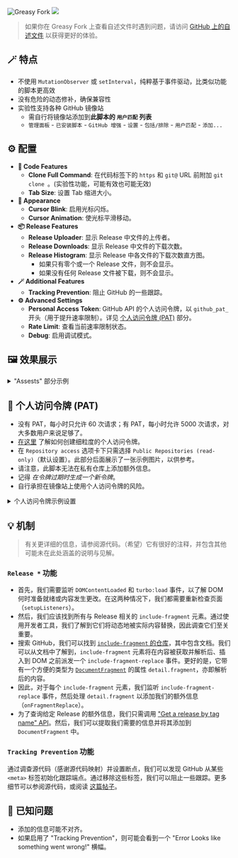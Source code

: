 ![Greasy Fork](https://img.shields.io/greasyfork/dt/510742) [![](https://img.shields.io/badge/Crazy%20Thur.-V%20me%2050-red?logo=kfc)](https://greasyfork.org/rails/active_storage/blobs/redirect/eyJfcmFpbHMiOnsibWVzc2FnZSI6IkJBaHBBaWZvIiwiZXhwIjpudWxsLCJwdXIiOiJibG9iX2lkIn19--10e04ed7ed56ae18d22cec6d675b34fd579cecab/wechat.jpeg?locale=zh-CN)

> 如果你在 Greasy Fork 上查看自述文件时遇到问题，请访问 [GitHub 上的自述文件](https://github.com/PRO-2684/gadgets/blob/main/github_plus/README_CN.md) 以获得更好的体验。

## 🪄 特点

- 不使用 `MutationObserver` 或 `setInterval`，纯粹基于事件驱动，比类似功能的脚本更高效
- 没有危险的动态修补，确保兼容性
- 实验性支持各种 GitHub 镜像站
    - 需自行将镜像站添加到**此脚本的 `用户匹配` 列表**
    - `管理面板` - `已安装脚本` - `GitHub 增强` - `设置` - `包括/排除` - `用户匹配` - `添加...`

## ⚙️ 配置

- **🔢 Code Features**
    - **Clone Full Command**: 在代码标签下的 `https` 和 `git@` URL 前附加 `git clone `。(实验性功能，可能有效也可能无效)
    - **Tab Size**: 设置 Tab 缩进大小。
- **🎨 Appearance**
    - **Cursor Blink**: 启用光标闪烁。
    - **Cursor Animation**: 使光标平滑移动。
- **📦 Release Features**
    - **Release Uploader**: 显示 Release 中文件的上传者。
    - **Release Downloads**: 显示 Release 中文件的下载次数。
    - **Release Histogram**: 显示 Release 中各文件的下载次数直方图。
        - 如果只有零个或一个 Release 文件，则不会显示。
        - 如果没有任何 Release 文件被下载，则不会显示。
- **🪄 Additional Features**
    - **Tracking Prevention**: 阻止 GitHub 的一些跟踪。
- **⚙️ Advanced Settings**
    - **Personal Access Token**: GitHub API 的个人访问令牌，以 `github_pat_` 开头（用于提升速率限制）。详见 [个人访问令牌 (PAT)](#-个人访问令牌-pat) 部分。
    - **Rate Limit**: 查看当前速率限制状态。
    - **Debug**: 启用调试模式。

## 🖼️ 效果展示

<details><summary>
"Assests" 部分示例
</summary>

GitHub 上 [一个 Release](https://github.com/microsoft/terminal/releases/tag/v1.22.2702.0) "Assests" 部分的示例，启用了 `Release Downloads`, `Release Uploader` 和 `Release Histogram`

![](./assets.jpg)

</details>

## 🔑 个人访问令牌 (PAT)

- 没有 PAT，每小时只允许 $60$ 次请求；有 PAT，每小时允许 $5000$ 次请求，对大多数用户来说足够了。
- [在这里](https://docs.github.com/en/authentication/keeping-your-account-and-data-secure/managing-your-personal-access-tokens#creating-a-fine-grained-personal-access-token) 了解如何创建细粒度的个人访问令牌。
- 在 `Repository access` 选项卡下只需选择 `Public Repositories (read-only)`（默认设置）。此部分后面展示了一张示例图片，以供参考。
- 请注意，此脚本无法在私有仓库上添加额外信息。
- 记得 *在令牌过期时生成一个新令牌*。
- 自行承担在镜像站上使用个人访问令牌的风险。

<details><summary>
个人访问令牌示例设置
</summary>

![](./token.jpeg)

</details>

## 💡 机制

> 有关更详细的信息，请参阅源代码。（希望）它有很好的注释，并包含其他可能未在此处涵盖的说明与见解。

### `Release *` 功能

- 首先，我们需要监听 `DOMContentLoaded` 和 `turbo:load` 事件，以了解 DOM 何时准备就绪或内容发生更改。在这两种情况下，我们都需要重新检查页面（`setupListeners`）。
- 然后，我们应该找到所有与 Release 相关的 `include-fragment` 元素。通过使用开发者工具，我们了解到它们将动态地被实际内容替换，因此调查它们至关重要。
- 搜索 GitHub，我们可以找到 [`include-fragment` 的仓库](https://github.com/github/include-fragment-element/)，其中包含文档。我们可以从文档中了解到，`include-fragment` 元素将在内容被获取并解析后、插入到 DOM 之前派发一个 `include-fragment-replace` 事件。更好的是，它带有一个方便的类型为 [`DocumentFragment`](https://developer.mozilla.org/en-US/docs/Web/API/DocumentFragment) 的属性 `detail.fragment`，亦即解析后的内容。
- 因此，对于每个 `include-fragment` 元素，我们监听 `include-fragment-replace` 事件，然后处理 `detail.fragment` 以添加我们的额外信息（`onFragmentReplace`）。
- 为了查询给定 Release 的额外信息，我们只需调用 ["Get a release by tag name" API](https://docs.github.com/en/rest/releases/releases?apiVersion=2022-11-28#get-a-release-by-tag-name)。然后，我们可以提取我们需要的信息并将其添加到 `DocumentFragment` 中。

### `Tracking Prevention` 功能

通过调查源代码（感谢源代码映射）并设置断点，我们可以发现 GitHub 从某些 `<meta>` 标签初始化跟踪端点。通过移除这些标签，我们可以阻止一些跟踪。更多细节可以参阅源代码，或阅读 [这篇帖子](https://www.52pojie.cn/forum.php?mod=viewthread&tid=1969514)。

## 🤔 已知问题

- 添加的信息可能不对齐。
- 如果启用了 "Tracking Prevention"，则可能会看到一个 "Error Looks like something went wrong!" 横幅。
